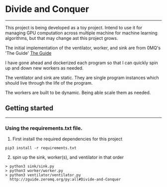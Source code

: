 # Divide and Conquer
___
This project is being developed as a toy project. Intend to use it for managing GPU computation across multiple machine for machine learning algorithms, but that may change ast this project grows.

The initial implementation of the ventilator, worker, and sink are from 0MQ's 'The Guide' [The Guide](http://zguide.zeromq.org/py:all#Divide-and-Conquer)

I have gone ahead and dockerized each program so that I can quickly spin up and down new workers as needed.

The ventilator and sink are static. They are single program instances which should live through the life of the program.

The workers are built to be dynamic. Being able scale them as needed.

## Getting started
___
### Using the requirements.txt file.
1. First install the required dependencies for this project
```
pip3 install -r requirements.txt
```

2. spin up the sink, worker(s), and ventilator in that order
```
> python3 sink/sink.py
> python3 worker/worker.py
> python3 ventilator/ventilator.py
  http://zguide.zeromq.org/py:all#Divide-and-Conquer
